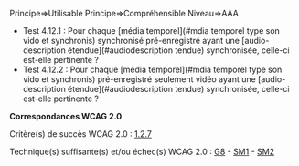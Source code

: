 Principe=>Utilisable
Principe=>Compréhensible
Niveau=>AAA

*   Test 4.12.1 : Pour chaque [média temporel](#mdia temporel type son vido et synchronis) synchronisé pré-enregistré ayant une [audio-description étendue](#audiodescription tendue) synchronisée, celle-ci est-elle pertinente ?
*   Test 4.12.2 : Pour chaque [média temporel](#mdia temporel type son vido et synchronis) pré-enregistré seulement vidéo ayant une [audio-description étendue](#audiodescription tendue) synchronisée, celle-ci est-elle pertinente ?

**Correspondances WCAG 2.0**

Critère(s) de succès WCAG 2.0 : [1.2.7](http://www.w3.org/Translations/WCAG20-fr/#media-equiv-extended-ad)

Technique(s) suffisante(s) et/ou échec(s) WCAG 2.0 : [G8](http://www.w3.org/TR/WCAG-TECHS/G8.html) - [SM1](http://www.w3.org/TR/WCAG-TECHS/SM1.html) - [SM2](http://www.w3.org/TR/WCAG-TECHS/SM2.html)
